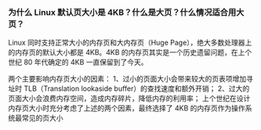### 为什么 Linux 默认页大小是 4KB？什么是大页？什么情况适合用大页？

Linux 同时支持正常大小的内存页和大内存页（Huge Page），绝大多数处理器上的内存页的默认大小都是 4KB。4KB 的内存页其实是一个历史遗留问题，在上个世纪 80 年代确定的 4KB 一直保留到了今天。

两个主要影响内存页大小的因素：
1、过小的页面大小会带来较大的页表项增加寻址时 TLB（Translation lookaside buffer）的查找速度和额外开销；
2、过大的页面大小会浪费内存空间，造成内存碎片，降低内存的利用率；
上个世纪在设计内存页大小时充分考虑了上述的两个因素，最终选择了 4KB 的内存页作为操作系统最常见的页大小